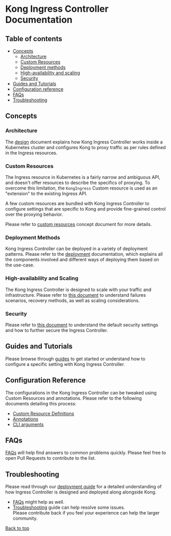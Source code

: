 # Kong Ingress Controller Documentation

## Table of contents

- [Concepts](#concepts)
  - [Architecture](#architecture)
  - [Custom Resources](#custom-resources)
  - [Deployment methods](#deployment-methods)
  - [High-availability and scaling](#high-availability-and-scaling)
  - [Security](#security)
- [Guides and Tutorials](#guides-and-tutorials)
- [Configuration reference](#configuration-reference)
- [FAQs](#faqs)
- [Troubleshooting](#troubleshooting)

## Concepts

### Architecture

The [design][design] document explains how Kong Ingress Controller works
inside a Kubernetes cluster and configures Kong to proxy traffic as per
rules defined in the Ingress resources.

### Custom Resources

The Ingress resource in Kubernetes is a fairly narrow and ambiguous API, and
doesn't offer resources to describe the specifics of proxying.
To overcome this limitation, the `KongIngress` Custom resource is used as an
"extension" to the existing Ingress API.

A few custom resources are bundled with Kong Ingress Controller to configure
settings that are specific to Kong and provide fine-grained control over
the proxying behavior.

Please refer to [custom resources][crd] concept document for more details.

### Deployment Methods

Kong Ingress Controller can be deployed in a variety of deployment patterns.
Please refer to the [deployment](concepts/deployment.md) documentation,
which explains all the components
involved and different ways of deploying them based on the use-case.

### High-availability and Scaling

The Kong Ingress Controller is designed to scale with your traffic
and infrastructure.
Please refer to [this document](concepts/ha-and-scaling.md) to understand
failures scenarios, recovery methods, as well as scaling considerations.

### Security

Please refer to [this document](concepts/security.md) to understand the
default security settings and how to further secure the Ingress Controller.

## Guides and Tutorials

Please browse through [guides][guides] to get started or understand how to configure
a specific setting with Kong Ingress Controller.

## Configuration Reference

The configurations in the Kong Ingress Controller can be tweaked using
Custom Resources and annotations.
Please refer to the following documents detailing this process:

- [Custom Resource Definitions](references/custom-resources.md)
- [Annotations](references/annotations.md)
- [CLI arguments](references/cli-arguments.md)

## FAQs

[FAQs][faqs] will help find answers to common problems quickly.
Please feel free to open Pull Requests to contribute to the list.

## Troubleshooting

Please read through our [deployment guide][deployment] for a detailed
understanding of how Ingress Controller is designed and deployed
along alongside Kong.

- [FAQs][faqs] might help as well.
- [Troubleshooting][troubleshooting] guide can help
  resolve some issues.  
  Please contribute back if you feel your experience can help
  the larger community.

[annotations]: annotations.md
[crd]: concepts/custom-resources.md
[deployment]: deployment/
[design]: concepts/design.md
[faqs]: faq.md
[troubleshooting]: troubleshooting.md
[guides]: guides/

[Back to top](#kong-ingress-controller-documentation)
